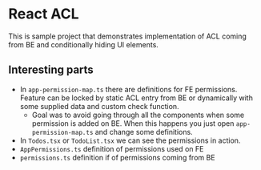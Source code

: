 # React ACL

This is sample project that demonstrates implementation of ACL coming from BE and conditionally hiding UI elements.

## Interesting parts

- In `app-permission-map.ts` there are definitions for FE permissions. Feature can be locked by static ACL entry from BE or dynamically with some supplied data and custom check function.
  - Goal was to avoid going through all the components when some permission is added on BE. When this happens you just open `app-permission-map.ts` and change some definitions.
- In `Todos.tsx` or `TodoList.tsx` we can see the permissions in action.
- `AppPermissions.ts` definition of permissions used on FE
- `permissions.ts` definition if of permissions coming from BE
